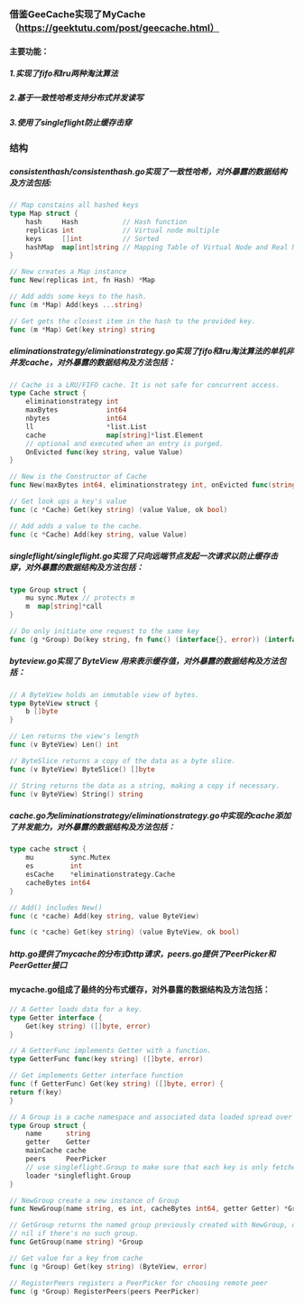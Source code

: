 ### 借鉴GeeCache实现了MyCache（https://geektutu.com/post/geecache.html）
#### 主要功能：
##### 1.实现了fifo和lru两种淘汰算法
##### 2.基于一致性哈希支持分布式并发读写
##### 3.使用了singleflight防止缓存击穿

### 结构
##### consistenthash/consistenthash.go实现了一致性哈希，对外暴露的数据结构及方法包括:
```go
// Map constains all hashed keys
type Map struct {
	hash     Hash           // Hash function
	replicas int            // Virtual node multiple
	keys     []int          // Sorted
	hashMap  map[int]string // Mapping Table of Virtual Node and Real Node
}

// New creates a Map instance
func New(replicas int, fn Hash) *Map 

// Add adds some keys to the hash.
func (m *Map) Add(keys ...string)

// Get gets the closest item in the hash to the provided key.
func (m *Map) Get(key string) string
```

##### eliminationstrategy/eliminationstrategy.go实现了fifo和lru淘汰算法的单机非并发cache，对外暴露的数据结构及方法包括：
```go
// Cache is a LRU/FIFO cache. It is not safe for concurrent access.
type Cache struct {
	eliminationstrategy int
	maxBytes            int64
	nbytes              int64
	ll                  *list.List
	cache               map[string]*list.Element
	// optional and executed when an entry is purged.
	OnEvicted func(key string, value Value)
}

// New is the Constructor of Cache
func New(maxBytes int64, eliminationstrategy int, onEvicted func(string, Value)) *Cache

// Get look ups a key's value
func (c *Cache) Get(key string) (value Value, ok bool) 

// Add adds a value to the cache.
func (c *Cache) Add(key string, value Value)
```

##### singleflight/singleflight.go实现了只向远端节点发起一次请求以防止缓存击穿，对外暴露的数据结构及方法包括：
```go
type Group struct {
	mu sync.Mutex // protects m
	m  map[string]*call
}

// Do only initiate one request to the same key
func (g *Group) Do(key string, fn func() (interface{}, error)) (interface{}, error)
```

##### byteview.go实现了 ByteView 用来表示缓存值，对外暴露的数据结构及方法包括：
```go
// A ByteView holds an immutable view of bytes.
type ByteView struct {
	b []byte
}

// Len returns the view's length
func (v ByteView) Len() int

// ByteSlice returns a copy of the data as a byte slice.
func (v ByteView) ByteSlice() []byte

// String returns the data as a string, making a copy if necessary.
func (v ByteView) String() string 
```

##### cache.go为eliminationstrategy/eliminationstrategy.go中实现的cache添加了并发能力，对外暴露的数据结构及方法包括：
```go
type cache struct {
	mu         sync.Mutex
	es         int
	esCache    *eliminationstrategy.Cache
	cacheBytes int64
}

// Add() includes New()
func (c *cache) Add(key string, value ByteView)

func (c *cache) Get(key string) (value ByteView, ok bool)
```

##### http.go提供了mycache的分布式http请求，peers.go提供了PeerPicker和PeerGetter接口

#### mycache.go组成了最终的分布式缓存，对外暴露的数据结构及方法包括：
```go
// A Getter loads data for a key.
type Getter interface {
	Get(key string) ([]byte, error)
}

// A GetterFunc implements Getter with a function.
type GetterFunc func(key string) ([]byte, error)

// Get implements Getter interface function
func (f GetterFunc) Get(key string) ([]byte, error) {
return f(key)
}

// A Group is a cache namespace and associated data loaded spread over
type Group struct {
    name      string
    getter    Getter
    mainCache cache
    peers     PeerPicker
    // use singleflight.Group to make sure that each key is only fetched once
    loader *singleflight.Group
}

// NewGroup create a new instance of Group
func NewGroup(name string, es int, cacheBytes int64, getter Getter) *Group

// GetGroup returns the named group previously created with NewGroup, or
// nil if there's no such group.
func GetGroup(name string) *Group

// Get value for a key from cache
func (g *Group) Get(key string) (ByteView, error)

// RegisterPeers registers a PeerPicker for choosing remote peer
func (g *Group) RegisterPeers(peers PeerPicker)
```
